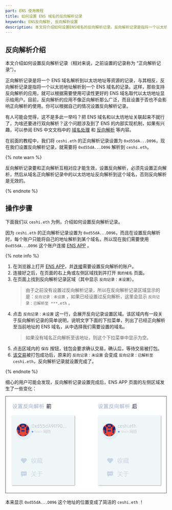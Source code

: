 ```yaml
---
part: ENS 使用教程
title: 如何设置 ENS 域名的反向解析记录
keywords: ENS反向解析, 反向解析设置
description: 本文将介绍如何设置ENS域名的反向解析记录。反向解析记录是指将一个以太坊地址解析到一个 ENS 域名的记录。这样，那些支持反向解析的应用，就可以根据需要使用可读性更好的 ENS 域名取代以太坊地址显示给用户。
---
```


## 反向解析介绍

本文介绍如何设置反向解析记录（相对来说，之前设置的记录称为 “正向解析记录”）。

正向解析记录是将一个 ENS 域名解析到以太坊地址等资源的记录，与其相反，反向解析记录是指将一个以太坊地址解析到一个 ENS 域名的记录。这样，那些支持反向解析的应用，就可以根据需要使用可读性更好的 ENS 域名取代以太坊地址显示给用户。目前，反向解析的应用不像正向解析那么广泛，而且设置于否也不会影响正向解析的使用。你可以根据自己的情况设置反向解析记录。

有人可能会觉得，这不是多此一举吗？把 ENS 域名和以太坊地址关联起来不就行了，为啥还要进行双向解析？这个问题涉及到了 ENS 的内部实现机制，如果有兴趣，可以参阅 ENS 中文文档中的 [域名处理](/docs/contract-api-reference/name-processing.html) 和 [反向解析](/docs/dapp-developer-guide/resolving-names.html#反向解析) 等内容。

在前面的教程中，我们将 `ceshi.eth` 的正向解析记录设置为 `0xd55dA...D096`，现在我们设置反向解析记录，就需要将 `0xd55dA...D096` 解析到 `ceshi.eth`。

{% note warn %}

反向解析记录要和正向解析互相对应才能生效，设置反向解析，必须先设置正向解析，然后从域名正向解析记录中的以太坊地址反向解析到这个域名，否则反向解析是无效的。

{% endnote %}

## 操作步骤

下面我们以 `ceshi.eth` 为例，介绍如何设置反向解析记录。

因为 `ceshi.eth` 的正向解析记录设置为 `0xd55dA...D096`，而且在设置反向解析时，每个账户只能将自己的地址解析到某个域名，所以现在我们需要使用 `0xd55dA...D096` 这个账户连接 [ENS APP](https://app.ens.domains/) 。

{% note info %}

1. 在浏览器上打开 [ENS APP](https://app.ens.domains/)，并[连接](index.html#在浏览器中连接)需要设置反向解析的账户。
2. 连接好之后，在页面的右上角或左侧区域找到并打开 `我的域名` 页面。
3. 在页面上找到反向解析记录区域（其中显示 `反向记录：未设置`）。
   > 由于之前没有设置过反向解析记录，所以在反向解析记录区域显示的是：`反向记录：未设置` ，如果已经设置过反向解析，这里会显示 `反向记录：已解析至 ***.eth` 。
4. 点击 `反向记录：未设置` 这一行，会展开反向记录设置区域。该区域内有一段关于反向解析记录的简单说明，说明文字下面的下拉菜单，列出了已经正向解析至当前地址的 ENS 域名，从中选择我们需要设置的域名。
   > 如果没有域名正向解析至该地址，则这个下拉菜单中显示为空。
5. 点击区域内的 `保存` 按钮，钱包会要求确认交易，确认后，等待交易被打包。
6. [该交易](https://cn.etherscan.com/tx/0x0e96d7378863ebb015a591e2fddf19243f96670c1377818390a73b71a1f31991)被打包成功后，原来的 `反向记录：未设置` 会变成 `反向记录：已解析至 ceshi.eth`，反向解析记录就设置完成了。

{% endnote %}

细心的用户可能会发现，反向解析记录设置完成后，ENS APP 页面的左侧区域发生了一些变化：

![](/images/guides/reverse/setreverse-07.png)

本来显示 `0xd55dA...D096` 这个地址的位置变成了简洁的 `ceshi.eth` ！
